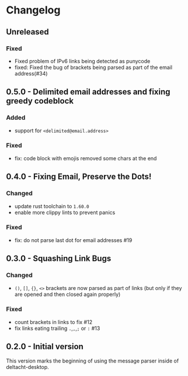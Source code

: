 # Changelog

## Unreleased

### Fixed
 - Fixed problem of IPv6 links being detected as punycode
 - fixed: Fixed the bug of brackets being parsed as part of the email address(#34)

## 0.5.0 - Delimited email addresses and fixing greedy codeblock

### Added

- support for `<delimited@email.address>`

### Fixed

- fix: code block with emojis removed some chars at the end

## 0.4.0 - Fixing Email, Preserve the Dots!

### Changed

- update rust toolchain to `1.60.0`
- enable more clippy lints to prevent panics

### Fixed

- fix: do not parse last dot for email addresses #19

## 0.3.0 - Squashing Link Bugs

### Changed

- `()`, `[]`, `{}`, `<>` brackets are now parsed as part of links (but only if they are opened and then closed again properly)

### Fixed

- count brackets in links to fix #12
- fix links eating trailing `.`,`,`,`;` or `:` #13

## 0.2.0 - Initial version

This version marks the beginning of using the message parser inside of deltacht-desktop.
